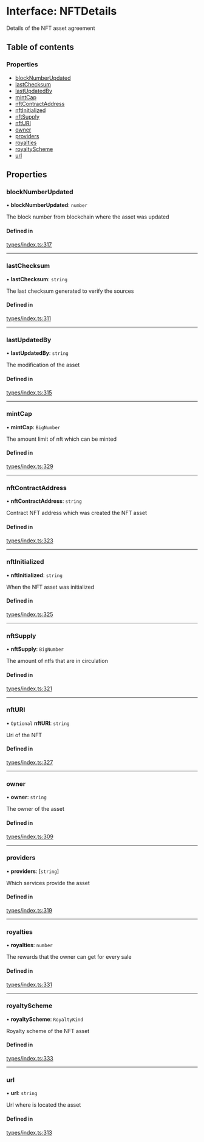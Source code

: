 # Interface: NFTDetails

Details of the NFT asset agreement

## Table of contents

### Properties

- [blockNumberUpdated](NFTDetails.md#blocknumberupdated)
- [lastChecksum](NFTDetails.md#lastchecksum)
- [lastUpdatedBy](NFTDetails.md#lastupdatedby)
- [mintCap](NFTDetails.md#mintcap)
- [nftContractAddress](NFTDetails.md#nftcontractaddress)
- [nftInitialized](NFTDetails.md#nftinitialized)
- [nftSupply](NFTDetails.md#nftsupply)
- [nftURI](NFTDetails.md#nfturi)
- [owner](NFTDetails.md#owner)
- [providers](NFTDetails.md#providers)
- [royalties](NFTDetails.md#royalties)
- [royaltyScheme](NFTDetails.md#royaltyscheme)
- [url](NFTDetails.md#url)

## Properties

### blockNumberUpdated

• **blockNumberUpdated**: `number`

The block number from blockchain where the asset was updated

#### Defined in

[types/index.ts:317](https://github.com/nevermined-io/react-components/blob/9cf205d/catalog/src/types/index.ts#L317)

___

### lastChecksum

• **lastChecksum**: `string`

The last checksum generated to verify the sources

#### Defined in

[types/index.ts:311](https://github.com/nevermined-io/react-components/blob/9cf205d/catalog/src/types/index.ts#L311)

___

### lastUpdatedBy

• **lastUpdatedBy**: `string`

The modification of the asset

#### Defined in

[types/index.ts:315](https://github.com/nevermined-io/react-components/blob/9cf205d/catalog/src/types/index.ts#L315)

___

### mintCap

• **mintCap**: `BigNumber`

The amount limit of nft which can be minted

#### Defined in

[types/index.ts:329](https://github.com/nevermined-io/react-components/blob/9cf205d/catalog/src/types/index.ts#L329)

___

### nftContractAddress

• **nftContractAddress**: `string`

Contract NFT address which was created the NFT asset

#### Defined in

[types/index.ts:323](https://github.com/nevermined-io/react-components/blob/9cf205d/catalog/src/types/index.ts#L323)

___

### nftInitialized

• **nftInitialized**: `string`

When the NFT asset was initialized

#### Defined in

[types/index.ts:325](https://github.com/nevermined-io/react-components/blob/9cf205d/catalog/src/types/index.ts#L325)

___

### nftSupply

• **nftSupply**: `BigNumber`

The amount of ntfs that are in circulation

#### Defined in

[types/index.ts:321](https://github.com/nevermined-io/react-components/blob/9cf205d/catalog/src/types/index.ts#L321)

___

### nftURI

• `Optional` **nftURI**: `string`

Uri of the NFT

#### Defined in

[types/index.ts:327](https://github.com/nevermined-io/react-components/blob/9cf205d/catalog/src/types/index.ts#L327)

___

### owner

• **owner**: `string`

The owner of the asset

#### Defined in

[types/index.ts:309](https://github.com/nevermined-io/react-components/blob/9cf205d/catalog/src/types/index.ts#L309)

___

### providers

• **providers**: [`string`]

Which services provide the asset

#### Defined in

[types/index.ts:319](https://github.com/nevermined-io/react-components/blob/9cf205d/catalog/src/types/index.ts#L319)

___

### royalties

• **royalties**: `number`

The rewards that the owner can get for every sale

#### Defined in

[types/index.ts:331](https://github.com/nevermined-io/react-components/blob/9cf205d/catalog/src/types/index.ts#L331)

___

### royaltyScheme

• **royaltyScheme**: `RoyaltyKind`

Royalty scheme of the NFT asset

#### Defined in

[types/index.ts:333](https://github.com/nevermined-io/react-components/blob/9cf205d/catalog/src/types/index.ts#L333)

___

### url

• **url**: `string`

Url where is located the asset

#### Defined in

[types/index.ts:313](https://github.com/nevermined-io/react-components/blob/9cf205d/catalog/src/types/index.ts#L313)
